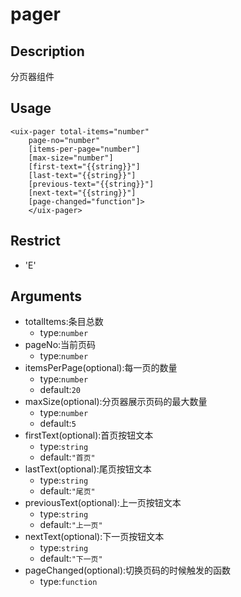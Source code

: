 # pager
## Description
分页器组件

## Usage

```
<uix-pager total-items="number"
    page-no="number"
    [items-per-page="number"]
    [max-size="number"]
    [first-text="{{string}}"]
    [last-text="{{string}}"]
    [previous-text="{{string}}"]
    [next-text="{{string}}"]
    [page-changed="function"]>
    </uix-pager>
```
## Restrict
- 'E'

## Arguments

- totalItems:条目总数
    - type:`number`
- pageNo:当前页码
    - type:`number`
- itemsPerPage(optional):每一页的数量
    - type:`number`
    - default:`20`
- maxSize(optional):分页器展示页码的最大数量
    - type:`number`
    - default:`5`
- firstText(optional):首页按钮文本
    - type:`string`
    - default:`"首页"`
- lastText(optional):尾页按钮文本
    - type:`string`
    - default:`"尾页"`
- previousText(optional):上一页按钮文本
    - type:`string`
    - default:`"上一页"`
- nextText(optional):下一页按钮文本
    - type:`string`
    - default:`"下一页"`
- pageChanged(optional):切换页码的时候触发的函数
    - type:`function`